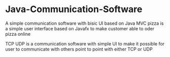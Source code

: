# Java-Communication-Software
A simple communication software with bisic UI based on Java
MVC pizza is a simple user interface based on Javafx to make customer able to oder pizza online

TCP UDP is a communication software with simple UI to make it possible for user to communicate with others point to point with either TCP or UDP
